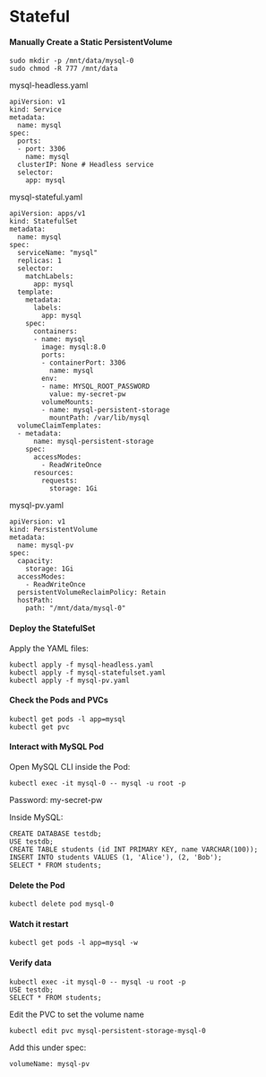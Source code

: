 # Stateful

#### Manually Create a Static PersistentVolume

```
sudo mkdir -p /mnt/data/mysql-0
sudo chmod -R 777 /mnt/data
```

mysql-headless.yaml

```
apiVersion: v1
kind: Service
metadata:
  name: mysql
spec:
  ports:
  - port: 3306
    name: mysql
  clusterIP: None # Headless service
  selector:
    app: mysql
```

mysql-stateful.yaml

```
apiVersion: apps/v1
kind: StatefulSet
metadata:
  name: mysql
spec:
  serviceName: "mysql"
  replicas: 1
  selector:
    matchLabels:
      app: mysql
  template:
    metadata:
      labels:
        app: mysql
    spec:
      containers:
      - name: mysql
        image: mysql:8.0
        ports:
        - containerPort: 3306
          name: mysql
        env:
        - name: MYSQL_ROOT_PASSWORD
          value: my-secret-pw
        volumeMounts:
        - name: mysql-persistent-storage
          mountPath: /var/lib/mysql
  volumeClaimTemplates:
  - metadata:
      name: mysql-persistent-storage
    spec:
      accessModes:
        - ReadWriteOnce
      resources:
        requests:
          storage: 1Gi
```

mysql-pv.yaml

```
apiVersion: v1
kind: PersistentVolume
metadata:
  name: mysql-pv
spec:
  capacity:
    storage: 1Gi
  accessModes:
    - ReadWriteOnce
  persistentVolumeReclaimPolicy: Retain
  hostPath:
    path: "/mnt/data/mysql-0"
```


#### Deploy the StatefulSet

Apply the YAML files:

```
kubectl apply -f mysql-headless.yaml
kubectl apply -f mysql-statefulset.yaml
kubectl apply -f mysql-pv.yaml
```

#### Check the Pods and PVCs

```
kubectl get pods -l app=mysql
kubectl get pvc
```

#### Interact with MySQL Pod

Open MySQL CLI inside the Pod:

```
kubectl exec -it mysql-0 -- mysql -u root -p
```

Password: my-secret-pw

Inside MySQL:

```
CREATE DATABASE testdb;
USE testdb;
CREATE TABLE students (id INT PRIMARY KEY, name VARCHAR(100));
INSERT INTO students VALUES (1, 'Alice'), (2, 'Bob');
SELECT * FROM students;
```
#### Delete the Pod

```
kubectl delete pod mysql-0
```

#### Watch it restart

```
kubectl get pods -l app=mysql -w
```

#### Verify data

```
kubectl exec -it mysql-0 -- mysql -u root -p
USE testdb;
SELECT * FROM students;
```

Edit the PVC to set the volume name

```
kubectl edit pvc mysql-persistent-storage-mysql-0
```

Add this under spec:

```
volumeName: mysql-pv
```









